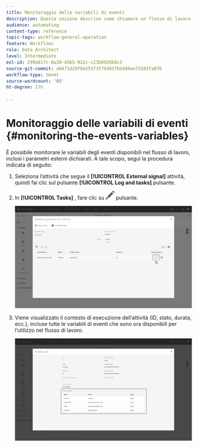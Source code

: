 ```yaml
---
title: Monitoraggio delle variabili di eventi
description: Questa sezione descrive come chiamare un flusso di lavoro con parametri esterni.
audience: automating
content-type: reference
topic-tags: workflow-general-operation
feature: Workflows
role: Data Architect
level: Intermediate
exl-id: 299a617c-0a38-45b5-922c-c23b0926b8c3
source-git-commit: a6471d2970a55373574301fb5d49ee73103fa870
workflow-type: tm+mt
source-wordcount: '85'
ht-degree: 17%

---
```


# Monitoraggio delle variabili di eventi {#monitoring-the-events-variables}

È possibile monitorare le variabili degli eventi disponibili nel flusso di lavoro, inclusi i parametri esterni dichiarati. A tale scopo, segui la procedura indicata di seguito:

1. Seleziona l’attività che segue il **[!UICONTROL External signal]** attività, quindi fai clic sul pulsante **[!UICONTROL Log and tasks]** pulsante.
1. In **[!UICONTROL Tasks]** , fare clic su ![](assets/edit_darkgrey-24px.png) pulsante.

   ![](assets/extsignal_monitoring_2.png)

1. Viene visualizzato il contesto di esecuzione dell’attività (ID, stato, durata, ecc.), incluse tutte le variabili di eventi che sono ora disponibili per l’utilizzo nel flusso di lavoro.

   ![](assets/extsignal_monitoring_3.png)
